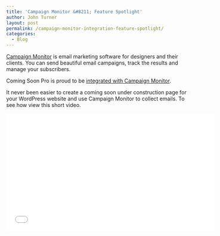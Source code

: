 ```yaml
---
title: 'Campaign Monitor &#8211; Feature Spotlight'
author: John Turner
layout: post
permalink: /campaign-monitor-integration-feature-spotlight/
categories:
  - Blog
---
```

<a href="http://http://www.campaignmonitor.com/" target="_blank">Campaign Monitor</a> is email marketing software for designers and their clients. You can send beautiful email campaigns, track the results and manage your subscribers.

Coming Soon Pro is proud to be [integrated with Campaign Monitor][1].

It never been easier to create a coming soon under construction page for your WordPress website and use Campaign Monitor to collect emails. To see how view this short video.

<iframe width="560" height="315" src="//www.youtube.com/embed/-vyUCvaNwrc" frameborder="0" allowfullscreen></iframe>

 [1]: /features/#feature12
